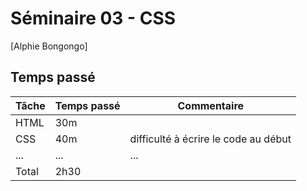 # Séminaire 03 - CSS

[Alphie Bongongo]

## Temps passé

| Tâche        | Temps passé | Commentaire                    |
| ------------ | ----------- | ------------------------------ |
| HTML         | 30m         |                                |
| CSS          | 40m         | difficulté à écrire le code au début  |
| ...          | ...         | ...                            |
| Total        | 2h30        |                                |